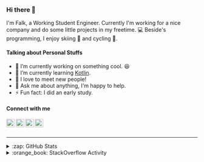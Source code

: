 ### Hi there 👋

I'm Falk, a Working Student Engineer. Currently I'm working for a nice company and do some little projects in my freetime. :computer: Beside's programming, I enjoy skiing :ski: and cycling :bicyclist:.

#### Talking about Personal Stuffs

- 🔭 I’m currently working on something cool. :laughing:
- 🌱 I’m currently learning [Kotlin][kotlin].
- 👯 I love to meet new people!
- 💬 Ask me about anything, I'm happy to help.
- ⚡ Fun fact: I did an early study.

#### Connect with me

[<img align="left" alt="LinkedIn" width="22px" src="https://cdn.jsdelivr.net/npm/simple-icons@v3/icons/linkedin.svg" />][linkedin]
[<img align="left" alt="GitHub" width="22px" src="https://cdn.jsdelivr.net/npm/simple-icons@v3/icons/github.svg" />][github]
[<img align="left" alt="GitLab" width="22px" src="https://cdn.jsdelivr.net/npm/simple-icons@v3/icons/gitlab.svg" />][gitlab]
[<img align="left" alt="Stack Overflow" width="22px" src="https://cdn.jsdelivr.net/npm/simple-icons@v3/icons/stackoverflow.svg" />][stackoverflow]

<br />
<br />

---

<details>
  <summary>:zap: GitHub Stats</summary>
  
  [![Flaxel's github stats](https://github-readme-stats.vercel.app/api?username=flaxel&include_all_commits=true)][github]
</details>

<details>
  <summary>:orange_book: StackOverflow Activity</summary>
  
  <!-- STACKOVERFLOW:START -->
- [Answer by flaxel for Run go command as a gradle task](https://stackoverflow.com/questions/64066589/run-go-command-as-a-gradle-task/64070274#64070274)
- [Answer by flaxel for Which of the following describes the return type and parameters of the Scanner method nextLine?](https://stackoverflow.com/questions/64069453/which-of-the-following-describes-the-return-type-and-parameters-of-the-scanner-m/64069516#64069516)
- [Answer by flaxel for Is the Kotlin "if" keyword actually a function?](https://stackoverflow.com/questions/64066638/is-the-kotlin-if-keyword-actually-a-function/64067181#64067181)
- [Answer by flaxel for License to use Spring tools 4](https://stackoverflow.com/questions/64050738/license-to-use-spring-tools-4/64055010#64055010)
- [Answer by flaxel for HSQLDB Properties in Java](https://stackoverflow.com/questions/64049441/hsqldb-properties-in-java/64050074#64050074)
<!-- STACKOVERFLOW:END -->
</details>

[stackoverflow]: https://stackoverflow.com/users/10951752/flaxel
[gitlab]: https://gitlab.com/flaxel
[github]: https://github.com/flaxel
[linkedin]: https://www.linkedin.com/in/falk-p-b457211a0/
[kotlin]: https://kotlinlang.org/

